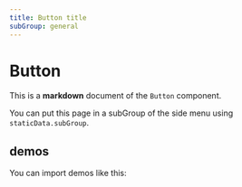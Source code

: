 ```yaml
---
title: Button title
subGroup: general
---
```


# Button

This is a **markdown** document of the `Button` component.

You can put this page in a subGroup of the side menu using `staticData.subGroup`.

## demos

You can import demos like this:

<Demo src="./demos/demo1.tsx" />

<Demo src="./demos/demo2.tsx" />
